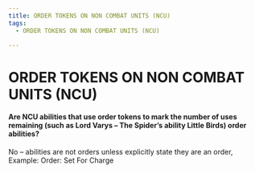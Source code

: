 ```yaml
---
title: ORDER TOKENS ON NON COMBAT UNITS (NCU)
tags:
  - ORDER TOKENS ON NON COMBAT UNITS (NCU)

---
```


# ORDER TOKENS ON NON COMBAT UNITS (NCU)

#### Are NCU abilities that use order tokens to mark the number of uses remaining (such as Lord Varys – The Spider’s ability Little Birds) order abilities? 

No – abilities are not orders unless explicitly state they are an order, Example: Order: Set For Charge



